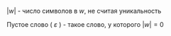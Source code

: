 $\lvert w \lvert$  - число символов в $w$, не считая уникальность

Пустое слово ( $\varepsilon$ ) - такое слово, у которого $\lvert w \lvert = 0$